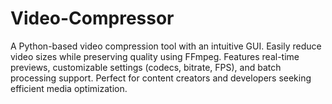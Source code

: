 # Video-Compressor
A Python-based video compression tool with an intuitive GUI. Easily reduce video sizes while preserving quality using FFmpeg. Features real-time previews, customizable settings (codecs, bitrate, FPS), and batch processing support. Perfect for content creators and developers seeking efficient media optimization.
